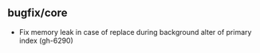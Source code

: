 ## bugfix/core

* Fix memory leak in case of replace during background alter of primary index (gh-6290)

